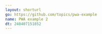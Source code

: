 ```yaml
---
layout: shorturl
go: https://github.com/topics/pwa-example
name: PWA example 2
dt: 240407151852
---
```

